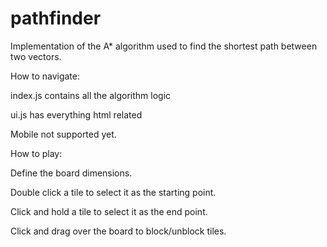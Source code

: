 # pathfinder
Implementation of the A* algorithm used to find the shortest path between two vectors.

How to navigate:

index.js contains all the algorithm logic

ui.js has everything html related

Mobile not supported yet.

How to play:

Define the board dimensions.

Double click a tile to select it as the starting point.

Click and hold a tile to select it as the end point.

Click and drag over the board to block/unblock tiles.
